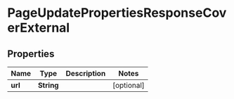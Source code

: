 

# PageUpdatePropertiesResponseCoverExternal


## Properties

| Name | Type | Description | Notes |
|------------ | ------------- | ------------- | -------------|
|**url** | **String** |  |  [optional] |



